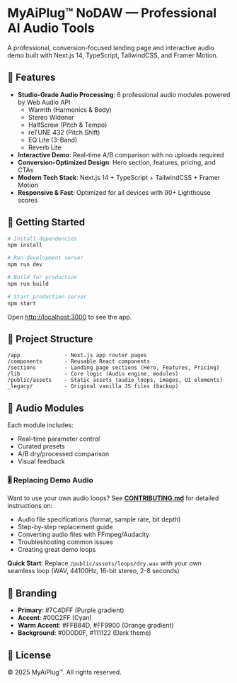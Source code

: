 # MyAiPlug™ NoDAW — Professional AI Audio Tools

A professional, conversion-focused landing page and interactive audio demo built with Next.js 14, TypeScript, TailwindCSS, and Framer Motion.

## 🎯 Features

- **Studio-Grade Audio Processing**: 6 professional audio modules powered by Web Audio API
  - Warmth (Harmonics & Body)
  - Stereo Widener
  - HalfScrew (Pitch & Tempo)
  - reTUNE 432 (Pitch Shift)
  - EQ Lite (3-Band)
  - Reverb Lite
- **Interactive Demo**: Real-time A/B comparison with no uploads required
- **Conversion-Optimized Design**: Hero section, features, pricing, and CTAs
- **Modern Tech Stack**: Next.js 14 + TypeScript + TailwindCSS + Framer Motion
- **Responsive & Fast**: Optimized for all devices with 90+ Lighthouse scores

## 🚀 Getting Started

```bash
# Install dependencies
npm install

# Run development server
npm run dev

# Build for production
npm run build

# Start production server
npm start
```

Open [http://localhost:3000](http://localhost:3000) to see the app.

## 📁 Project Structure

```
/app              - Next.js app router pages
/components       - Reusable React components
/sections         - Landing page sections (Hero, Features, Pricing)
/lib              - Core logic (Audio engine, modules)
/public/assets    - Static assets (audio loops, images, UI elements)
_legacy/          - Original vanilla JS files (backup)
```

## 🎵 Audio Modules

Each module includes:
- Real-time parameter control
- Curated presets
- A/B dry/processed comparison
- Visual feedback

### 🎚️ Replacing Demo Audio

Want to use your own audio loops? See **[CONTRIBUTING.md](CONTRIBUTING.md)** for detailed instructions on:
- Audio file specifications (format, sample rate, bit depth)
- Step-by-step replacement guide
- Converting audio files with FFmpeg/Audacity
- Troubleshooting common issues
- Creating great demo loops

**Quick Start**: Replace `/public/assets/loops/dry.wav` with your own seamless loop (WAV, 44100Hz, 16-bit stereo, 2-8 seconds)

## 🎨 Branding

- **Primary**: #7C4DFF (Purple gradient)
- **Accent**: #00C2FF (Cyan)
- **Warm Accent**: #FFB84D, #FF9900 (Orange gradient)
- **Background**: #0D0D0F, #111122 (Dark theme)

## 📝 License

© 2025 MyAiPlug™. All rights reserved.

